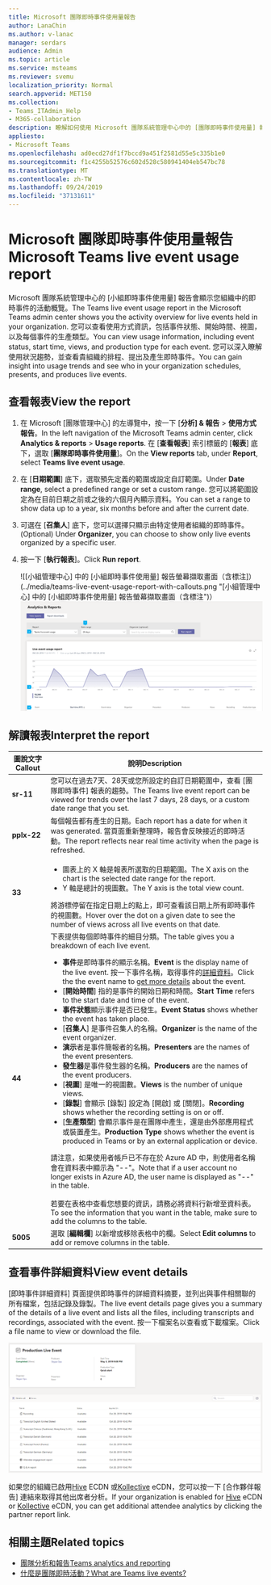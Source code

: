 ```yaml
---
title: Microsoft 團隊即時事件使用量報告
author: LanaChin
ms.author: v-lanac
manager: serdars
audience: Admin
ms.topic: article
ms.service: msteams
ms.reviewer: svemu
localization_priority: Normal
search.appverid: MET150
ms.collection:
- Teams_ITAdmin_Help
- M365-collaboration
description: 瞭解如何使用 Microsoft 團隊系統管理中心中的 [團隊即時事件使用量] 報告，以取得貴組織中的小組即時事件活動的概覽。
appliesto:
- Microsoft Teams
ms.openlocfilehash: ad0ecd27df1f7bccd9a451f2581d55e5c335b1e0
ms.sourcegitcommit: f1c4255b52576c602d528c580941404eb547bc78
ms.translationtype: MT
ms.contentlocale: zh-TW
ms.lasthandoff: 09/24/2019
ms.locfileid: "37131611"
---
```

# <a name="microsoft-teams-live-event-usage-report"></a><span data-ttu-id="26ed9-103">Microsoft 團隊即時事件使用量報告</span><span class="sxs-lookup"><span data-stu-id="26ed9-103">Microsoft Teams live event usage report</span></span>

<span data-ttu-id="26ed9-104">Microsoft 團隊系統管理中心的 [小組即時事件使用量] 報告會顯示您組織中的即時事件的活動概覽。</span><span class="sxs-lookup"><span data-stu-id="26ed9-104">The Teams live event usage report in the Microsoft Teams admin center shows you the activity overview for live events held in your organization.</span></span> <span data-ttu-id="26ed9-105">您可以查看使用方式資訊，包括事件狀態、開始時間、視圖，以及每個事件的生產類型。</span><span class="sxs-lookup"><span data-stu-id="26ed9-105">You can view usage information, including event status, start time, views, and production type for each event.</span></span> <span data-ttu-id="26ed9-106">您可以深入瞭解使用狀況趨勢，並查看貴組織的排程、提出及產生即時事件。</span><span class="sxs-lookup"><span data-stu-id="26ed9-106">You can gain insight into usage trends and see who in your organization schedules, presents, and produces live events.</span></span>

## <a name="view-the-report"></a><span data-ttu-id="26ed9-107">查看報表</span><span class="sxs-lookup"><span data-stu-id="26ed9-107">View the report</span></span>

1. <span data-ttu-id="26ed9-108">在 Microsoft [團隊管理中心] 的左導覽中，按一下 [**分析] & 報告** > **使用方式報告**。</span><span class="sxs-lookup"><span data-stu-id="26ed9-108">In the left navigation of the Microsoft Teams admin center, click **Analytics & reports** > **Usage reports**.</span></span> <span data-ttu-id="26ed9-109">在 [**查看報表**] 索引標籤的 [**報表**] 底下，選取 [**團隊即時事件使用量**]。</span><span class="sxs-lookup"><span data-stu-id="26ed9-109">On the **View reports** tab, under **Report**, select **Teams live event usage**.</span></span>
2. <span data-ttu-id="26ed9-110">在 [**日期範圍**] 底下，選取預先定義的範圍或設定自訂範圍。</span><span class="sxs-lookup"><span data-stu-id="26ed9-110">Under **Date range**, select a predefined range or set a custom range.</span></span> <span data-ttu-id="26ed9-111">您可以將範圍設定為在目前日期之前或之後的六個月內顯示資料。</span><span class="sxs-lookup"><span data-stu-id="26ed9-111">You can set a range to show  data up to a year, six months before and after the current date.</span></span>
3. <span data-ttu-id="26ed9-112">可選在 [**召集人**] 底下，您可以選擇只顯示由特定使用者組織的即時事件。</span><span class="sxs-lookup"><span data-stu-id="26ed9-112">(Optional) Under **Organizer**, you can choose to show only live events organized by a specific user.</span></span>
4. <span data-ttu-id="26ed9-113">按一下 [**執行報表**]。</span><span class="sxs-lookup"><span data-stu-id="26ed9-113">Click **Run report**.</span></span>  

    <span data-ttu-id="26ed9-114">![[小組管理中心] 中的 [小組即時事件使用量] 報告螢幕擷取畫面（含標注]）(../media/teams-live-event-usage-report-with-callouts.png "[小組管理中心] 中的 [小組即時事件使用量] 報告螢幕擷取畫面（含標注")）</span><span class="sxs-lookup"><span data-stu-id="26ed9-114">![Screenshot of the Teams live event usage report in the Teams admin center with callouts](../media/teams-live-event-usage-report-with-callouts.png "Screenshot of the Teams live event usage report in the Teams admin center with callouts")</span></span>

## <a name="interpret-the-report"></a><span data-ttu-id="26ed9-115">解讀報表</span><span class="sxs-lookup"><span data-stu-id="26ed9-115">Interpret the report</span></span>

|<span data-ttu-id="26ed9-116">圖說文字</span><span class="sxs-lookup"><span data-stu-id="26ed9-116">Callout</span></span> |<span data-ttu-id="26ed9-117">說明</span><span class="sxs-lookup"><span data-stu-id="26ed9-117">Description</span></span>  |
|--------|-------------|
|<span data-ttu-id="26ed9-118">**sr-1**</span><span class="sxs-lookup"><span data-stu-id="26ed9-118">**1**</span></span>   |<span data-ttu-id="26ed9-119">您可以在過去7天、28天或您所設定的自訂日期範圍中，查看 [團隊即時事件] 報表的趨勢。</span><span class="sxs-lookup"><span data-stu-id="26ed9-119">The Teams live event report can be viewed for trends over the last 7 days, 28 days, or a custom date range that you set.</span></span> |
|<span data-ttu-id="26ed9-120">**pplx-2**</span><span class="sxs-lookup"><span data-stu-id="26ed9-120">**2**</span></span>   |<span data-ttu-id="26ed9-121">每個報告都有產生的日期。</span><span class="sxs-lookup"><span data-stu-id="26ed9-121">Each report has a date for when it was generated.</span></span> <span data-ttu-id="26ed9-122">當頁面重新整理時，報告會反映接近的即時活動。</span><span class="sxs-lookup"><span data-stu-id="26ed9-122">The report reflects near real time activity when the page is refreshed.</span></span> |
|<span data-ttu-id="26ed9-123">**3**</span><span class="sxs-lookup"><span data-stu-id="26ed9-123">**3**</span></span>   |<ul><li><span data-ttu-id="26ed9-124">圖表上的 X 軸是報表所選取的日期範圍。</span><span class="sxs-lookup"><span data-stu-id="26ed9-124">The X axis on the chart is the selected date range for the report.</span></span></li> <li> <span data-ttu-id="26ed9-125">Y 軸是總計的視圖數。</span><span class="sxs-lookup"><span data-stu-id="26ed9-125">The Y axis is the total view count.</span></span></li> </ul><span data-ttu-id="26ed9-126">將游標停留在指定日期上的點上，即可查看該日期上所有即時事件的視圖數。</span><span class="sxs-lookup"><span data-stu-id="26ed9-126">Hover over the dot on a given date to see the number of views across all live events on that date.</span></span>|
|<span data-ttu-id="26ed9-127">**4**</span><span class="sxs-lookup"><span data-stu-id="26ed9-127">**4**</span></span>   |<span data-ttu-id="26ed9-128">下表提供每個即時事件的細目分類。</span><span class="sxs-lookup"><span data-stu-id="26ed9-128">The table gives you a breakdown of each live event.</span></span> <ul><li><span data-ttu-id="26ed9-129">**事件**是即時事件的顯示名稱。</span><span class="sxs-lookup"><span data-stu-id="26ed9-129">**Event** is the display name of the live event.</span></span> <span data-ttu-id="26ed9-130">按一下事件名稱，取得事件的[詳細資料](#view-event-details)。</span><span class="sxs-lookup"><span data-stu-id="26ed9-130">Click the the event name to [get more details](#view-event-details) about the event.</span></span> </li> <li><span data-ttu-id="26ed9-131">[**開始時間**] 指的是事件的開始日期和時間。</span><span class="sxs-lookup"><span data-stu-id="26ed9-131">**Start Time** refers to the start date and time of the event.</span></span></li> <li><span data-ttu-id="26ed9-132">**事件狀態**顯示事件是否已發生。</span><span class="sxs-lookup"><span data-stu-id="26ed9-132">**Event Status** shows whether the event has taken place.</span></span>  </li><li><span data-ttu-id="26ed9-133">[**召集人**] 是事件召集人的名稱。</span><span class="sxs-lookup"><span data-stu-id="26ed9-133">**Organizer** is the name of the event organizer.</span></span></li> <li><span data-ttu-id="26ed9-134">**演示**者是事件簡報者的名稱。</span><span class="sxs-lookup"><span data-stu-id="26ed9-134">**Presenters** are the names of the  event presenters.</span></span></li><li><span data-ttu-id="26ed9-135">**發生器**是事件發生器的名稱。</span><span class="sxs-lookup"><span data-stu-id="26ed9-135">**Producers** are the names of the event producers.</span></span></li><li><span data-ttu-id="26ed9-136">[**視圖**] 是唯一的視圖數。</span><span class="sxs-lookup"><span data-stu-id="26ed9-136">**Views** is the number of unique views.</span></span></li><li><span data-ttu-id="26ed9-137">[**錄製**] 會顯示 [錄製] 設定為 [開啟] 或 [關閉]。</span><span class="sxs-lookup"><span data-stu-id="26ed9-137">**Recording** shows whether the recording setting is on or off.</span></span></li><li><span data-ttu-id="26ed9-138">[**生產類型**] 會顯示事件是在團隊中產生，還是由外部應用程式或裝置產生。</span><span class="sxs-lookup"><span data-stu-id="26ed9-138">**Production Type** shows whether the event is produced in Teams or by an external application or device.</span></span></li></li> </ul><span data-ttu-id="26ed9-139">請注意，如果使用者帳戶已不存在於 Azure AD 中，則使用者名稱會在資料表中顯示為 "--"。</span><span class="sxs-lookup"><span data-stu-id="26ed9-139">Note that if a user account no longer exists in Azure AD, the user name is displayed as "--" in the table.</span></span> <br><br><span data-ttu-id="26ed9-140">若要在表格中查看您想要的資訊，請務必將資料行新增至資料表。</span><span class="sxs-lookup"><span data-stu-id="26ed9-140">To see the information that you want in the table, make sure to add the columns to the table.</span></span> |
|<span data-ttu-id="26ed9-141">**500**</span><span class="sxs-lookup"><span data-stu-id="26ed9-141">**5**</span></span>   |<span data-ttu-id="26ed9-142">選取 [**編輯欄**] 以新增或移除表格中的欄。</span><span class="sxs-lookup"><span data-stu-id="26ed9-142">Select **Edit columns** to add or remove columns in the table.</span></span>|

## <a name="view-event-details"></a><span data-ttu-id="26ed9-143">查看事件詳細資料</span><span class="sxs-lookup"><span data-stu-id="26ed9-143">View event details</span></span>

<span data-ttu-id="26ed9-144">[即時事件詳細資料] 頁面提供即時事件的詳細資料摘要，並列出與事件相關聯的所有檔案，包括記錄及錄製。</span><span class="sxs-lookup"><span data-stu-id="26ed9-144">The live event details page gives you a summary of the details of a live event and lists all the files, including transcripts and recordings, associated with the event.</span></span> <span data-ttu-id="26ed9-145">按一下檔案名以查看或下載檔案。</span><span class="sxs-lookup"><span data-stu-id="26ed9-145">Click a file name to view or download the file.</span></span>

![顯示即時事件詳細資料的螢幕擷取畫面](../media/teams-live-event-usage-report-event-detail.png)

<span data-ttu-id="26ed9-147">如果您的組織已啟用[Hive](https://www.hivestreaming.com/partners/integration-partners/microsoft/) ECDN 或[Kollective](https://kollective.com) eCDN，您可以按一下 [合作夥伴報告] 連結來取得其他出席者分析。</span><span class="sxs-lookup"><span data-stu-id="26ed9-147">If your organization is enabled for [Hive](https://www.hivestreaming.com/partners/integration-partners/microsoft/) eCDN or [Kollective](https://kollective.com) eCDN, you can get additional attendee analytics by clicking the partner report link.</span></span>

## <a name="related-topics"></a><span data-ttu-id="26ed9-148">相關主題</span><span class="sxs-lookup"><span data-stu-id="26ed9-148">Related topics</span></span>

- [<span data-ttu-id="26ed9-149">團隊分析和報告</span><span class="sxs-lookup"><span data-stu-id="26ed9-149">Teams analytics and reporting</span></span>](teams-reporting-reference.md)
- [<span data-ttu-id="26ed9-150">什麼是團隊即時活動？</span><span class="sxs-lookup"><span data-stu-id="26ed9-150">What are Teams live events?</span></span>](../teams-live-events/what-are-teams-live-events.md)